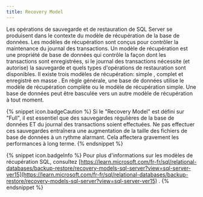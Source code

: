 ```yaml
---
title: Recovery Model
---
```

Les opérations de sauvegarde et de restauration de SQL Server se produisent dans le contexte du modèle de récupération de la base de données. Les modèles de récupération sont conçus pour contrôler la maintenance du journal des transactions. Un modèle de récupération est une propriété de base de données qui contrôle la façon dont les transactions sont enregistrées, si le journal des transactions nécessite (et autorise) la sauvegarde et quels types d&apos;opérations de restauration sont disponibles. Il existe trois modèles de récupération: simple , complet et enregistré en masse . En règle générale, une base de données utilise le modèle de récupération complète ou le modèle de récupération simple. Une base de données peut être basculée vers un autre modèle de récupération à tout moment. 

{% snippet icon.badgeCaution %} 
Si le &quot;Recovery Model&quot; est défini sur &quot;Full&quot;, il est essentiel que des sauvegardes régulières de la base de données ET du journal des transactions soient effectuées. Ne pas effectuer ces sauvegardes entraînera une augmentation de la taille des fichiers de base de données à un rythme alarmant. Cela affectera gravement les performances à long terme. 
{% endsnippet %}
 
{% snippet icon.badgeInfo %} 
Pour plus d&apos;informations sur les modèles de récupération SQL, consultez [https://learn.microsoft.com/fr-fr/sql/relational-databases/backup-restore/recovery-models-sql-server?view=sql-server-ver15](https://learn.microsoft.com/fr-fr/sql/relational-databases/backup-restore/recovery-models-sql-server?view=sql-server-ver15) . 
{% endsnippet %}
 

